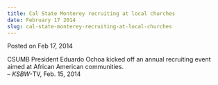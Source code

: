 ```yaml
---
title: Cal State Monterey recruiting at local churches
date: February 17 2014
slug: cal-state-monterey-recruiting-at-local-churches
---
```


 



<span class="date">Posted on Feb 17, 2014    </span>
<p>CSUMB President Eduardo Ochoa kicked off an annual recruiting
event aimed at African American communities.<br>
&#x2013; <em>KSBW-</em>TV, Feb. 15, 2014</br></p>





 
